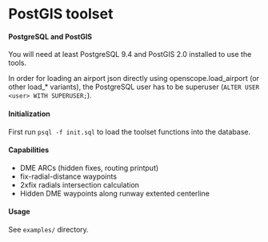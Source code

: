 # PostGIS toolset

#### PostgreSQL and PostGIS
You will need at least PostgreSQL 9.4 and PostGIS 2.0 installed to use the tools.

In order for loading an airport json directly using openscope.load_airport (or other load_* variants), the PostgreSQL user has to be superuser (`ALTER USER <user> WITH SUPERUSER;`).

#### Initialization

First run `psql -f init.sql` to load the toolset functions into the database.

#### Capabilities

- DME ARCs (hidden fixes, routing printput)
- fix-radial-distance waypoints
- 2xfix radials intersection calculation
- Hidden DME waypoints along runway extented centerline

#### Usage

See `examples/` directory.
